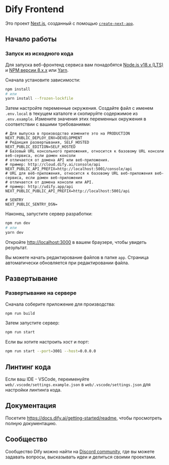# Dify Frontend
Это проект [Next.js](https://nextjs.org/), созданный с помощью [`create-next-app`](https://github.com/vercel/next.js/tree/canary/packages/create-next-app).

## Начало работы
### Запуск из исходного кода
Для запуска веб-фронтенд сервиса вам понадобятся [Node.js v18.x (LTS)](https://nodejs.org/en) и [NPM версии 8.x.x](https://www.npmjs.com/) или [Yarn](https://yarnpkg.com/).

Сначала установите зависимости:

```bash
npm install
# или
yarn install --frozen-lockfile
```

Затем настройте переменные окружения. Создайте файл с именем `.env.local` в текущем каталоге и скопируйте содержимое из `.env.example`. Измените значения этих переменных окружения в соответствии с вашими требованиями:
```
# Для выпуска в производство измените это на PRODUCTION
NEXT_PUBLIC_DEPLOY_ENV=DEVELOPMENT
# Редакция развертывания, SELF_HOSTED
NEXT_PUBLIC_EDITION=SELF_HOSTED
# Базовый URL консольного приложения, относится к базовому URL консоли веб-сервиса, если домен консоли
# отличается от домена API или веб-приложения.
# пример: http://cloud.dify.ai/console/api
NEXT_PUBLIC_API_PREFIX=http://localhost:5001/console/api
# URL для веб-приложения, относится к базовому URL веб-приложения веб-сервиса, если домен веб-приложения
# отличается от домена консоли или API.
# пример: http://udify.app/api
NEXT_PUBLIC_PUBLIC_API_PREFIX=http://localhost:5001/api

# SENTRY
NEXT_PUBLIC_SENTRY_DSN=
```

Наконец, запустите сервер разработки:

```bash
npm run dev
# или
yarn dev
```

Откройте [http://localhost:3000](http://localhost:3000) в вашем браузере, чтобы увидеть результат.

Вы можете начать редактирование файлов в папке `app`. Страница автоматически обновляется при редактировании файла.

## Развертывание
### Развертывание на сервере
Сначала соберите приложение для производства:
```bash
npm run build
```

Затем запустите сервер:
```bash
npm run start
```

Если вы хотите настроить хост и порт:
```bash
npm run start --port=3001 --host=0.0.0.0
```

## Линтинг кода
Если ваш IDE - VSCode, переименуйте `web/.vscode/settings.example.json` в `web/.vscode/settings.json` для настройки линтинга кода.

## Документация
Посетите https://docs.dify.ai/getting-started/readme, чтобы просмотреть полную документацию.

## Сообщество
Сообщество Dify можно найти на [Discord community](https://discord.gg/5AEfbxcd9k), где вы можете задавать вопросы, высказывать идеи и делиться своими проектами.

